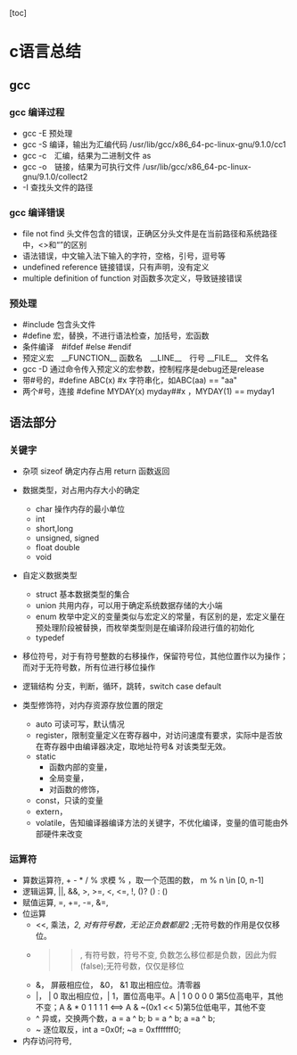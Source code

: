 [toc]
# c语言总结

## gcc 
### gcc 编译过程
* gcc -E 预处理
* gcc -S 编译，输出为汇编代码 /usr/lib/gcc/x86_64-pc-linux-gnu/9.1.0/cc1
* gcc -c　汇编，结果为二进制文件 as
* gcc -o　链接，结果为可执行文件  /usr/lib/gcc/x86_64-pc-linux-gnu/9.1.0/collect2
* -I 查找头文件的路径

### gcc 编译错误

* file not find 头文件包含的错误，正确区分头文件是在当前路径和系统路径中，<>和“”的区别
* 语法错误，中文输入法下输入的字符，空格，引号，逗号等
* undefined reference 链接错误，只有声明，没有定义
* multiple definition of function 对函数多次定义，导致链接错误

### 预处理

* #include 包含头文件
* #define 宏，替换，不进行语法检查，加括号，宏函数
* 条件编译　#ifdef #else #endif
* 预定义宏　\_\_FUNCTION\_\_ 函数名　\_\_LINE\_\_　行号 \_\_FILE\_\_　文件名
* gcc -D 通过命令传入预定义的宏参数，控制程序是debug还是release
* 带#号的，#define ABC(x) #x 字符串化，如ABC(aa) == "aa"
* 两个#号，连接 #define MYDAY(x) myday##x ，MYDAY(1) == myday1

## 语法部分

### 关键字

* 杂项 sizeof 确定内存占用 return 函数返回
* 数据类型，对占用内存大小的确定
    * char 操作内存的最小单位
    * int 
    * short,long
    * unsigned, signed
    * float double
    * void
* 自定义数据类型
    * struct 基本数据类型的集合
    * union 共用内存，可以用于确定系统数据存储的大小端
    * enum 枚举中定义的变量类似与宏定义的常量，有区别的是，宏定义量在预处理阶段被替换，而枚举类型则是在编译阶段进行值的初始化
    * typedef

* 移位符号，对于有符号整数的右移操作，保留符号位，其他位置作以为操作；而对于无符号数，所有位进行移位操作
* 逻辑结构 分支，判断，循环，跳转，switch case default
* 类型修饰符，对内存资源存放位置的限定
    * auto 可读可写，默认情况
    * register，限制变量定义在寄存器中，对访问速度有要求，实际中是否放在寄存器中由编译器决定，取地址符号& 对该类型无效。
    * static 
        * 函数内部的变量，
        * 全局变量，
        * 对函数的修饰，
    * const，只读的变量
    * extern，
    * volatile，告知编译器编译方法的关键字，不优化编译，变量的值可能由外部硬件来改变

### 运算符

* 算数运算符, + - * / % 求模 % ，取一个范围的数， m % n \in [0, n-1]
* 逻辑运算, ||, &&, >, >=, <, <=, !, ()? () : ()
* 赋值运算, =, +=, -=, &=, 
* 位运算
    * <<, 乘法，*2, 对有符号数，无论正负数都是*2 ;无符号数的作用是仅仅移位。 
    * >>, 有符号数，符号不变, 负数怎么移位都是负数，因此为假(false);无符号数，仅仅是移位
    * &， 屏蔽相应位， &0， &1 取出相应位。清零器
    * |，  | 0 取出相应位，| 1，置位高电平。A | 1 0 0 0 0  第5位高电平，其他不变；A & *  0 1 1 1 1 <==> A & ~(0x1 << 5)第5位低电平，其他不变
    * ^ 异或，交换两个数，a = a ^ b; b = a ^ b; a =a ^ b;
    * ~ 逐位取反，int a =0x0f; ~a = 0xfffffff0;
* 内存访问符号,

